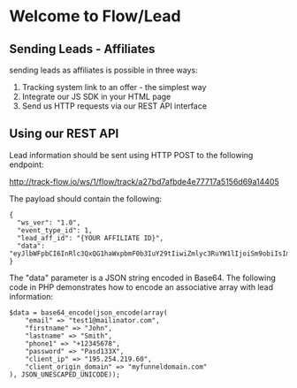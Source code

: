 # Welcome to Flow/Lead

## Sending Leads - Affiliates

sending leads as affiliates is possible in three ways:

1. Tracking system link to an offer - the simplest way
2. Integrate our JS SDK in your HTML page
3. Send us HTTP requests via our REST API interface

## Using our REST API

Lead information should be sent using HTTP POST to the following endpoint:

http://track-flow.io/ws/1/flow/track/a27bd7afbde4e77717a5156d69a14405

The payload should contain the following:
```
{
  "ws_ver": "1.0",
  "event_type_id": 1,
  "lead_aff_id": "{YOUR AFFILIATE ID}",
  "data": "eyJlbWFpbCI6InRlc3QxQG1haWxpbmF0b3IuY29tIiwiZmlyc3RuYW1lIjoiSm9obiIsImxhc3RuYW1lIjoiU21pdGgiLCAicGhvbmUxIjogIisxMjM0NTY3OCIsICJwYXNzd29yZCI6ICJQYXNkMTMzWCIsICJjbGllbnRfaXAiOiAiMTk1LjI1NC4yMTkuNjAiLCAiY2xpZW50X29yaWdpbl9kb21haW4iOiAibXlmdW5uZWxkb21haW4uY29tIn0="
}
```

The "data" parameter is a JSON string encoded in Base64.
The following code in PHP demonstrates how to encode an associative array with lead information:
```
$data = base64_encode(json_encode(array(
	"email" => "test1@mailinator.com",
	"firstname" => "John",
	"lastname" => "Smith",
	"phone1" => "+12345678",
	"password" => "Pasd133X",
	"client_ip" => "195.254.219.60",
	"client_origin_domain" => "myfunneldomain.com"
), JSON_UNESCAPED_UNICODE));
```
